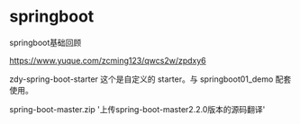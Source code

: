 # springboot
springboot基础回顾

https://www.yuque.com/zcming123/qwcs2w/zpdxy6

zdy-spring-boot-starter  这个是自定义的 starter。与 springboot01_demo 配套使用。

spring-boot-master.zip
'上传spring-boot-master2.2.0版本的源码翻译'
